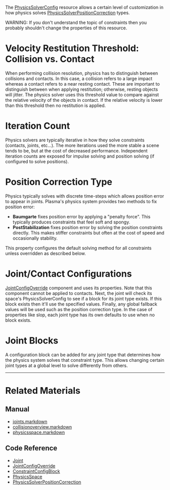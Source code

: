 The [PhysicsSolverConfig](https://github.com/PlasmaEngine/PlasmaDocs/blob/master/code_reference/class_reference/physicssolverconfig.markdown) resource allows a certain level of customization in how physics solves [PhysicsSolverPositionCorrection](https://github.com/PlasmaEngine/PlasmaDocs/blob/master/code_reference/enum_reference.markdown#physicssolverpositioncor) types.

WARNING: If you don't understand the topic of constraints then you probably shouldn't change the properties of this resource.

 #  Velocity Restitution Threshold: Collision vs. Contact
When performing collision resolution, physics has to distinguish between collisions and contacts. In this case, a collision refers to a large impact whereas a contact refers to a near resting contact. These are important to distinguish between when applying restitution; otherwise, resting objects will jitter. The physics solver uses this threshold value to compare against the relative velocity of the objects in contact. If the relative velocity is lower than this threshold then no restitution is applied.

 #  Iteration Count
Physics solvers are typically iterative in how they solve constraints (contacts, joints, etc...). The more iterations used the more stable a scene tends to be, but at the cost of decreased performance. Independent iteration counts are exposed for impulse solving and position solving (if configured to solve positions).

 #  Position Correction Type
Physics typically solves with discrete time-steps which allows position error to appear in joints. Plasma's physics system provides two methods to fix position error:
 - **Baumgarte** fixes position error by applying a "penalty force". This typically produces constraints that feel soft and spongy.
 - **PostStabilization** fixes position error by solving the position constraints directly. This makes stiffer constraints but often at the cost of speed and occasionally stability.
 
This property configures the default solving method for all constraints unless overridden as described below.

 #  Joint/Contact Configurations
[JointConfigOverride](https://github.com/PlasmaEngine/PlasmaDocs/blob/master/code_reference/class_reference/jointconfigoverride.markdown) component and uses its properties. Note that this component cannot be applied to contacts. Next, the joint will check its space's PhysicsSolverConfig to see if a block for its joint type exists. If this block exists then it'll use the specified values. Finally, any global fallback values will be used such as the position correction type. In the case of properties like slop, each joint type has its own defaults to use when no block exists.

 #  Joint Blocks
A configuration block can be added for any joint type that determines how the physics system solves that constraint type. This allows changing certain joint types at a global level to solve differently from others.

---

 #  Related Materials
 ##  Manual
- [joints.markdown](https://plasmaengine.github.io/PlasmaDocs/Manual/plasmamanual/physics/joints.markdown)
- [collisionoverview.markdown](https://plasmaengine.github.io/PlasmaDocs/Manual/plasmamanual/physics/collisionoverview.markdown)
- [physicsspace.markdown](https://plasmaengine.github.io/PlasmaDocs/Manual/plasmamanual/physics/physicsspace.markdown)

 ##  Code Reference
- [Joint](https://github.com/PlasmaEngine/PlasmaDocs/blob/master/code_reference/class_reference/joint.markdown)
- [JointConfigOverride](https://github.com/PlasmaEngine/PlasmaDocs/blob/master/code_reference/class_reference/jointconfigoverride.markdown)
- [ConstraintConfigBlock](https://github.com/PlasmaEngine/PlasmaDocs/blob/master/code_reference/class_reference/constraintconfigblock.markdown)
- [PhysicsSpace](https://github.com/PlasmaEngine/PlasmaDocs/blob/master/code_reference/class_reference/physicsspace.markdown)
- [PhysicsSolverPositionCorrection](https://github.com/PlasmaEngine/PlasmaDocs/blob/master/code_reference/enum_reference.markdown#physicssolverpositioncor) 

 